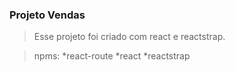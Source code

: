 ### Projeto Vendas

> Esse projeto foi criado com react e reactstrap.

>npms: 
*react-route
*react
*reactstrap

